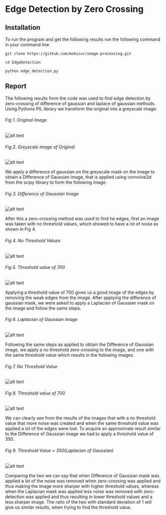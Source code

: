 # Edge Detection by Zero Crossing

## Installation

To run the program and get the following results run the following command in your command line

`git clone https://github.com/mohsiur/image-processing.git`

`cd EdgeDetection`

`python edge_detection.py`

## Report

The following results from the code was used to find edge detection by zero-crossing of difference of gaussian and laplace of gaussian methods. Using Pythons PIL library we transform the original into a greyscale image.

###### Fig 1. Original Image

![alt text](UBCampus.jpg)

###### Fig 2. Greyscale image of Original
![alt text](UBCampus_grey.jpg)

We apply a difference of gaussian on the greyscale mask on the image to obtain a Difference of Gaussian image, that is applied using convolve2d from the scipy library to form the following image.

###### Fig 3. Difference of Gaussian Image
![alt text](DoG_image.png)

After this a zero-crossing method was used to find he edges, first an image was taken with no threshold values, which showed to have a lot of noise as shown in Fig 4.

###### Fig 4. No Threshold Values
![alt text](DoG_No_threshold.png)

###### Fig 5. Threshold value of 700
![alt text](DoG_Threshold700.png)

Applying a threshold value of 700 gives us a good image of the edges by removing the weak edges from the image. After applying the difference of gaussian mask, we were asked to apply a Laplacian of Gaussian mask on the image and follow the same steps.

###### Fig 6. Laplacian of Gaussian image
![alt text](LoG_image.png)

Following the same steps as applied to obtain the Difference of Gaussian image, we apply a no threshold zero-crossing to the image, and one with the same threshold value which results in the following images.

###### Fig 7. No Threshold Value
![alt text](LoG_No_Threshold.png)

###### Fig 8. Threshold value of 700
![alt text](LoG_Threshold700.png)

We can clearly see from the results of the images that with a no threshold value that more noise was created and when the same threshold value was applied a lot of the edges were lost. To acquire an approximate result similar to the Difference of Gaussian image we had to apply a threshold value of 350.

###### Fig 9. Threshold Value = 350(Laplacian of Gaussian)
![alt text](LoG_Threshold350.png)

Comparing the two we can say that when Difference of Gaussian mask was applied a lot of the noise was removed when zero-crossing was applied and thus making the image more sharper with higher threshold values, whereas when the Laplacian mask was applied less noise was removed with zero-detection was applied and thus resulting in lower threshold values and a less sharper image. The ratio of the two with standard deviation of 1 will give us similar results, when trying to find the threshold value.
